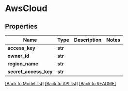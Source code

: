 # AwsCloud

## Properties
Name | Type | Description | Notes
------------ | ------------- | ------------- | -------------
**access_key** | **str** |  | 
**owner_id** | **str** |  | 
**region_name** | **str** |  | 
**secret_access_key** | **str** |  | 

[[Back to Model list]](../README.md#documentation-for-models) [[Back to API list]](../README.md#documentation-for-api-endpoints) [[Back to README]](../README.md)


